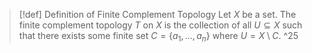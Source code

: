 >[!def] Definition of Finite Complement Topology
>Let $X$ be a set. The finite complement topology $T$ on $X$ is the collection of all $U \subseteq X$ such that there exists some finite set $C = \{a_{1},\dots,a_{n}\}$ where $U = X \setminus C$.  ^25

